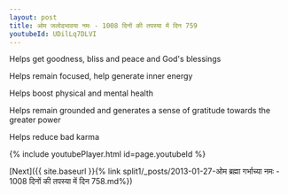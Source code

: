 ```yaml
---
layout: post
title: ओम जलोढभावया नमः - 1008 दिनों की तपस्या में दिन 759
youtubeId: UDilLq7DLVI
---
```

 
 
Helps get goodness, bliss and peace and God's blessings
 
Helps remain focused, help generate inner energy 
 
Helps boost physical and mental health 
 
Helps remain grounded and generates a sense of gratitude towards the greater power 
 
Helps reduce bad karma
 
 
 
 


{% include youtubePlayer.html id=page.youtubeId %}
 
[Next]({{ site.baseurl }}{% link  split1/_posts/2013-01-27-ओम ब्रह्मा गर्भाच्या नमः - 1008 दिनों की तपस्या में दिन 758.md%})
 
